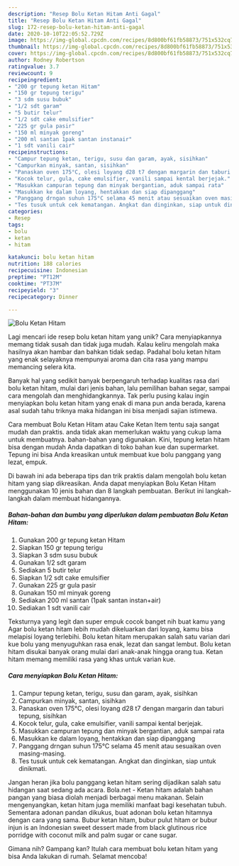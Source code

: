 ```yaml
---
description: "Resep Bolu Ketan Hitam Anti Gagal"
title: "Resep Bolu Ketan Hitam Anti Gagal"
slug: 172-resep-bolu-ketan-hitam-anti-gagal
date: 2020-10-10T22:05:52.729Z
image: https://img-global.cpcdn.com/recipes/8d800bf61fb58873/751x532cq70/bolu-ketan-hitam-foto-resep-utama.jpg
thumbnail: https://img-global.cpcdn.com/recipes/8d800bf61fb58873/751x532cq70/bolu-ketan-hitam-foto-resep-utama.jpg
cover: https://img-global.cpcdn.com/recipes/8d800bf61fb58873/751x532cq70/bolu-ketan-hitam-foto-resep-utama.jpg
author: Rodney Robertson
ratingvalue: 3.7
reviewcount: 9
recipeingredient:
- "200 gr tepung ketan Hitam"
- "150 gr tepung terigu"
- "3 sdm susu bubuk"
- "1/2 sdt garam"
- "5 butir telur"
- "1/2 sdt cake emulsifier"
- "225 gr gula pasir"
- "150 ml minyak goreng"
- "200 ml santan 1pak santan instanair"
- "1 sdt vanili cair"
recipeinstructions:
- "Campur tepung ketan, terigu, susu dan garam, ayak, sisihkan"
- "Campurkan minyak, santan, sisihkan"
- "Panaskan oven 175°C, olesi loyang d28 t7 dengan margarin dan taburi tepung, sisihkan"
- "Kocok telur, gula, cake emulsifier, vanili sampai kental berjejak."
- "Masukkan campuran tepung dan minyak bergantian, aduk sampai rata"
- "Masukkan ke dalam loyang, hentakkan dan siap dipanggang"
- "Panggang drngan suhun 175°C selama 45 menit atau sesuaikan oven masing-masing."
- "Tes tusuk untuk cek kematangan. Angkat dan dinginkan, siap untuk dinikmati."
categories:
- Resep
tags:
- bolu
- ketan
- hitam

katakunci: bolu ketan hitam 
nutrition: 188 calories
recipecuisine: Indonesian
preptime: "PT12M"
cooktime: "PT37M"
recipeyield: "3"
recipecategory: Dinner

---
```



![Bolu Ketan Hitam](https://img-global.cpcdn.com/recipes/8d800bf61fb58873/751x532cq70/bolu-ketan-hitam-foto-resep-utama.jpg)

Lagi mencari ide resep bolu ketan hitam yang unik? Cara menyiapkannya memang tidak susah dan tidak juga mudah. Kalau keliru mengolah maka hasilnya akan hambar dan bahkan tidak sedap. Padahal bolu ketan hitam yang enak selayaknya mempunyai aroma dan cita rasa yang mampu memancing selera kita.

Banyak hal yang sedikit banyak berpengaruh terhadap kualitas rasa dari bolu ketan hitam, mulai dari jenis bahan, lalu pemilihan bahan segar, sampai cara mengolah dan menghidangkannya. Tak perlu pusing kalau ingin menyiapkan bolu ketan hitam yang enak di mana pun anda berada, karena asal sudah tahu triknya maka hidangan ini bisa menjadi sajian istimewa.

Cara membuat Bolu Ketan Hitam atau Cake Ketan Item tentu saja sangat mudah dan praktis. anda tidak akan memerlukan waktu yang cukup lama untuk membuatnya. bahan-bahan yang digunakan. Kini, tepung ketan hitam bisa dengan mudah Anda dapatkan di toko bahan kue dan supermarket. Tepung ini bisa Anda kreasikan untuk membuat kue bolu panggang yang lezat, empuk.


Di bawah ini ada beberapa tips dan trik praktis dalam mengolah bolu ketan hitam yang siap dikreasikan. Anda dapat menyiapkan Bolu Ketan Hitam menggunakan 10 jenis bahan dan 8 langkah pembuatan. Berikut ini langkah-langkah dalam membuat hidangannya.

<!--inarticleads1-->

##### Bahan-bahan dan bumbu yang diperlukan dalam pembuatan Bolu Ketan Hitam:

1. Gunakan 200 gr tepung ketan Hitam
1. Siapkan 150 gr tepung terigu
1. Siapkan 3 sdm susu bubuk
1. Gunakan 1/2 sdt garam
1. Sediakan 5 butir telur
1. Siapkan 1/2 sdt cake emulsifier
1. Gunakan 225 gr gula pasir
1. Gunakan 150 ml minyak goreng
1. Sediakan 200 ml santan (1pak santan instan+air)
1. Sediakan 1 sdt vanili cair


Teksturnya yang legit dan super empuk cocok banget nih buat kamu yang Agar bolu ketan hitam lebih mudah dikeluarkan dari loyang, kamu bisa melapisi loyang terlebihi. Bolu ketan hitam merupakan salah satu varian dari kue bolu yang menyuguhkan rasa enak, lezat dan sangat lembut. Bolu ketan hitam disukai banyak orang mulai dari anak-anak hingga orang tua. Ketan hitam memang memiliki rasa yang khas untuk varian kue. 

<!--inarticleads2-->

##### Cara menyiapkan Bolu Ketan Hitam:

1. Campur tepung ketan, terigu, susu dan garam, ayak, sisihkan
1. Campurkan minyak, santan, sisihkan
1. Panaskan oven 175°C, olesi loyang d28 t7 dengan margarin dan taburi tepung, sisihkan
1. Kocok telur, gula, cake emulsifier, vanili sampai kental berjejak.
1. Masukkan campuran tepung dan minyak bergantian, aduk sampai rata
1. Masukkan ke dalam loyang, hentakkan dan siap dipanggang
1. Panggang drngan suhun 175°C selama 45 menit atau sesuaikan oven masing-masing.
1. Tes tusuk untuk cek kematangan. Angkat dan dinginkan, siap untuk dinikmati.


Jangan heran jika bolu panggang ketan hitam sering dijadikan salah satu hidangan saat sedang ada acara. Bola.net - Ketan hitam adalah bahan pangan yang biasa diolah menjadi berbagai menu makanan. Selain mengenyangkan, ketan hitam juga memiliki manfaat bagi kesehatan tubuh. Sementara adonan pandan dikukus, buat adonan bolu ketan hitamnya dengan cara yang sama. Bubur ketan hitam, bubur pulut hitam or bubur injun is an Indonesian sweet dessert made from black glutinous rice porridge with coconut milk and palm sugar or cane sugar. 

Gimana nih? Gampang kan? Itulah cara membuat bolu ketan hitam yang bisa Anda lakukan di rumah. Selamat mencoba!
